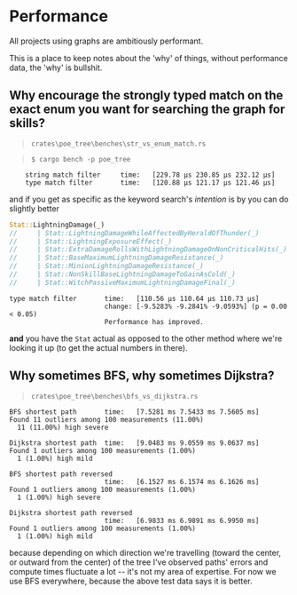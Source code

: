 # Performance

All projects using graphs are ambitiously performant.

This is a place to keep notes about the 'why' of things, without performance data, the 'why' is bullshit.

## Why encourage the strongly typed match on the exact enum you want for searching the graph for skills?

> `crates\poe_tree\benches\str_vs_enum_match.rs`

> `$ cargo bench -p poe_tree`

```shell
    string match filter     time:   [229.78 µs 230.85 µs 232.12 µs]
    type match filter       time:   [120.88 µs 121.17 µs 121.46 µs]
```

and if you get as specific as the keyword search's _intention_ is by you can do slightly better

```rust
Stat::LightningDamage(_) 
//     | Stat::LightningDamageWhileAffectedByHeraldOfThunder(_)
//     | Stat::LightningExposureEffect(_)
//     | Stat::ExtraDamageRollsWithLightningDamageOnNonCriticalHits(_)
//     | Stat::BaseMaximumLightningDamageResistance(_)
//     | Stat::MinionLightningDamageResistance(_)
//     | Stat::NonSkillBaseLightningDamageToGainAsCold(_)
//     | Stat::WitchPassiveMaximumLightningDamageFinal(_)

```

```shell
type match filter       time:   [110.56 µs 110.64 µs 110.73 µs]
                        change: [-9.5283% -9.2841% -9.0593%] (p = 0.00 < 0.05)
                        Performance has improved.
```

**and** you have the `Stat` actual as opposed to the other method where we're looking it up (to get the actual numbers in there).

## Why sometimes BFS, why sometimes Dijkstra?

> `crates\poe_tree\benches\bfs_vs_dijkstra.rs`

```shell
BFS shortest path       time:   [7.5281 ms 7.5433 ms 7.5605 ms]
Found 11 outliers among 100 measurements (11.00%)
  11 (11.00%) high severe

Dijkstra shortest path  time:   [9.0483 ms 9.0559 ms 9.0637 ms]
Found 1 outliers among 100 measurements (1.00%)
  1 (1.00%) high mild

BFS shortest path reversed
                        time:   [6.1527 ms 6.1574 ms 6.1626 ms]
Found 1 outliers among 100 measurements (1.00%)
  1 (1.00%) high severe

Dijkstra shortest path reversed
                        time:   [6.9833 ms 6.9891 ms 6.9950 ms]
Found 1 outliers among 100 measurements (1.00%)
  1 (1.00%) high mild
```

because depending on which direction we're travelling (toward the center, or outward from the center) of the tree I've observed paths' errors and compute times fluctuate a lot -- it's not my area of expertise.
For now we use BFS everywhere, because the above test data says it is better.

